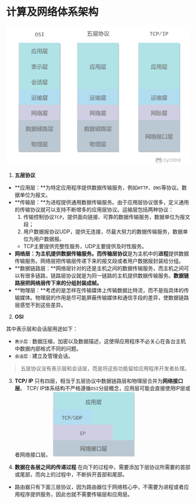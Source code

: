 # 计算及网络体系架构
![](2022-05-18-11-06-05.png)

1. **五层协议**

- **应用层：**为特定应用程序提供数据传输服务，例如`HTTP`、`DNS`等协议。数据单位为报文。
- **传输层：**为进程提供通用数据传输服务。由于应用层协议很多，定义通用的传输协议就可以支持不断增多的应用层协议。运输层包括两种协议：
  1. 传输控制协议`TCP`，提供面向链接、可靠的数据传输服务，数据单位为报文段；
  2. 用户数据报协议UDP，提供无连接，尽最大努力的数据传输服务，数据单位为用户数据报。
  - TCP主要提供完整性服务，UDP主要提供及时性服务。
- **网络层：**为主机提供数据传输服务。而**传输层协议**是为主机中的**进程**提供数据传输服务。网络层把传输层传递下来的报文段或者用户数据报封装给分组。
- **数据链路层：**网络层针对的还是主机之间的数据传输服务，而主机之间可以有很多链路，链路层协议就是为同一链路的主机提供数据传输服务。**数据链路层把网络层传下来的分组封装成帧。**
- **物理层：**考虑的是怎样在传输媒体上传输数据比特流，而不是指具体的传输媒体。物理层的作用是尽可能屏蔽传输媒体和通信手段的差异，使数据链路层感觉不到这些差异。

2. **OSI**

其中表示层和会话层用途如下：
- `表示层：`数据压缩，加密以及数据描述，这使得应用程序不必关心在各台主机中数据内部格式不同的问题。
- `会话层：`建立及管理会话。

> 五层协议没有表示层和会话层，而是将这些功能留给应用程序开发者处理。

3. **TCP/ IP**
只有四层，相当于五层协议中数据链路层和物理层合并为**网络接口层**。
TCP/ IP体系结构不严格遵循`OSI`分层概念，应用层可能会直接使用IP层或者网络接口层。
![](2022-05-20-00-07-05.png)

4. **数据在各层之间的传递过程**
在向下的过程中，需要添加下层协议所需要的首部或尾部，而向上的过程中，不断拆开首部和尾部。
  - 路由器只有下面三层协议，因为路由器位于网络核心中，不需要为进程或者应用程序提供服务，因此也就不需要传输层和应用层。